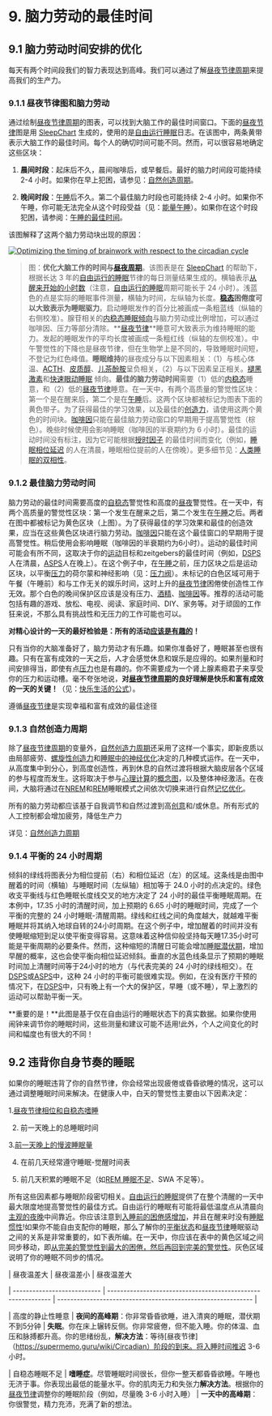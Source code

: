 # 9. 脑力劳动的最佳时间

## 9.1 脑力劳动时间安排的优化

每天有两个时间段我们的智力表现达到高峰。我们可以通过了解[昼夜节律周期](https://supermemo.guru/wiki/Circadian_cycle)来提高我们的生产力。

### 9.1.1 昼夜节律图和脑力劳动

通过绘制[昼夜节律周期](https://supermemo.guru/wiki/Circadian_cycle)的图表，可以找到大脑工作的最佳时间窗口。下面的[昼夜节律](https://supermemo.guru/wiki/Circadian)图是用 [SleepChart](https://supermemo.guru/wiki/SleepChart) 生成的，使用的是[自由运行睡眠](https://supermemo.guru/wiki/Free_running_sleep)日志。在该图中，两条黄带表示大脑工作的最佳时间。每个人的确切时间可能不同。然而，可以很容易地确定这些区块：

1. **晨间时段**：起床后不久，晨间咖啡后，或早餐后。最好的脑力时间段可能持续 2-4 小时。如果你在早上犯困，请参见：[自然创造周期](https://supermemo.guru/wiki/Natural_creativity_cycle)。

2. **晚间时段**：[午睡](https://supermemo.guru/wiki/Siesta)后不久。第二个最佳脑力时段也可能持续 2-4 小时。如果你不午睡，你可能无法完全从这个时段受益（见：[能量午睡](https://supermemo.guru/wiki/Power_nap)）。如果你在这个时段犯困，请参阅：[午睡的最佳时间](https://supermemo.guru/wiki/Best_time_for_napping)。

该图解释了这两个脑力劳动块出现的原因：

[![Optimizing the timing of brainwork with respect to the circadian cycle](https://supermemo.guru/images/thumb/e/ef/Circadian_graph_and_brainwork.gif/600px-Circadian_graph_and_brainwork.gif)](https://supermemo.guru/wiki/File:Circadian_graph_and_brainwork.gif)

> 图：**优化大脑工作的时间与[昼夜周期](https://supermemo.guru/wiki/Circadian_cycle)**。该图表是在 [SleepChart](https://supermemo.guru/wiki/SleepChart) 的帮助下，根据长达 3 年的[自由运行的睡眠](https://supermemo.guru/wiki/Free-running_sleep)节律的每日测量结果生成的。横轴表示[从醒来开始的小时数](https://supermemo.guru/wiki/Circadian_phase)（注意，[自由运行的睡眠](https://supermemo.guru/wiki/Free-running_sleep)周期可能长于 24 小时）。浅蓝色的点是实际的睡眠事件测量，横轴为时间，左纵轴为长度。**[稳态](https://supermemo.guru/wiki/Homeostatic)**困倦度可以大致表示为**睡眠驱力**。启动睡眠发作的百分比被画成一条粗蓝线（纵轴的右侧校准）。腺苷相关的[内稳态睡眠倾向](https://supermemo.guru/wiki/Homeostatic_sleep_propensity)与脑力劳动成比例增加，可以通过咖啡因、压力等部分清除。**[昼夜节律](https://supermemo.guru/wiki/Circadian)**睡意可大致表示为维持睡眠的能力。发起的睡眠发作的平均长度被画成一条粗红线（纵轴的左侧校准）。中午警觉性的下降也是昼夜节律，但在生物学上是不同的，导致睡眠时间短，不登记为红色峰值。**睡眠维持**的昼夜成分与以下因素相关：（1）与核心体温、[ACTH](https://en.wikipedia.org/wiki/ACTH)、[皮质醇](https://en.wikipedia.org/wiki/Cortisol)、[儿茶酚胺](https://en.wikipedia.org/wiki/Catecholamine)呈负相关，（2）与以下因素呈正相关。[褪黑激素](https://supermemo.guru/wiki/Melatonin)和[快速眼动睡眠](https://supermemo.guru/wiki/REM_sleep) 倾向。**最佳的脑力劳动时间**需要（1）低的[内稳态](https://supermemo.guru/wiki/Homeostatic)睡意，和（2）低的[昼夜节律](https://supermemo.guru/wiki/Circadian)睡意。在一天中，有两个高质量的警觉性区块：第一个是在醒来后，第二个是在[午睡](https://supermemo.guru/wiki/Siesta)后。这两个区块都被标记为图表下面的黄色带子。为了获得最佳的学习效果，以及最佳的[创造力](https://supermemo.guru/wiki/Creativity)，请使用这两个黄色的时间块。[咖啡因](https://supermemo.guru/wiki/Caffeine)只能在最佳脑力劳动窗口的早期用于提高警觉性（棕色）。晚些时候使用会影响睡眠（咖啡因的半衰期约为 6 小时）。最佳的运动时间没有标注，因为它可能根据[授时因子](https://supermemo.guru/wiki/Zeitgeber) 的最佳时间而变化（例如，[睡眠相位延迟](https://supermemo.guru/wiki/DSPS) 的人在清晨，睡眠相位提前的人在傍晚）。更多细节见：[人类睡眠的双相性](https://supermemo.guru/wiki/Biphasic_life)。

### 9.1.2 最佳脑力劳动时间

脑力劳动的最佳时间需要高度的[自稳态](https://supermemo.guru/wiki/Homeostatic)警觉性和高度的[昼夜](https://supermemo.guru/wiki/Circadian)警觉性。在一天中，有两个高质量的警觉性区块：第一个发生在醒来之后，第二个发生在[午睡](https://supermemo.guru/wiki/Siesta)之后。两者在图中都被标记为黄色区块（上图）。为了获得最佳的学习效果和最佳的创造效果，应当在这些黄色区块进行脑力劳动。[咖啡因](https://supermemo.guru/wiki/Factors_that_affect_sleep#Caffeine)只能在这个最佳窗口的早期用于提高警觉性。稍后使用会影响睡眠（咖啡因的半衰期约为6小时）。运动的最佳时间可能会有所不同，这取决于你的[运动](https://supermemo.guru/wiki/Factors_that_affect_sleep#Exercise)目标和zeitgebers的最佳时间（例如，[DSPS](https://supermemo.guru/wiki/DSPS)人在清晨，[ASPS](https://supermemo.guru/wiki/Advanced_Sleep_Phase_Syndrome_(ASPS))人在晚上）。在这个例子中，在[午睡](https://supermemo.guru/wiki/Siesta)之前，压力区块之后是运动区块，以平衡[压力](https://supermemo.guru/wiki/Factors_that_affect_sleep#Stress)的荷尔蒙和神经影响（见：[压力阀](https://supermemo.guru/wiki/Stress_valve)）。未标记的白色区域可用于午餐（午睡前）和与工作无关的娱乐时间，这时上升的[昼夜节律](https://supermemo.guru/wiki/Circadian)困倦使创造性工作无效。那个白色的晚间保护区应该是没有压力、[酒精](https://supermemo.guru/wiki/Factors_that_affect_sleep#Alcohol)、[咖啡因](https://supermemo.guru/wiki/Factors_that_affect_sleep#Caffeine)等。推荐的活动可能包括有趣的游戏、放松、电视、阅读、家庭时间、DIY、家务等。对于顽固的工作狂来说，不那么具有挑战性和无压力的工作可能也可以。

**对精心设计的一天的最好检验是：所有的活动[应该是有趣的](https://supermemo.guru/wiki/Pleasure_of_learning)！**

只有当你的大脑准备好了，脑力劳动才有乐趣。如果你准备好了，睡眠甚至也很有趣。只有在富有成效的一天之后，人才会感觉休息和娱乐是应得的。如果剂量和时间安排得当，即使有点[压力](https://supermemo.guru/wiki/Stress_resilience)也是有趣的。你不需要成为一个肾上腺素瘾君子来享受你的压力和运动槽。毫不夸张地说，**对[昼夜节律周期](https://supermemo.guru/wiki/Circadian_cycle)的良好理解是快乐和富有成效的一天的关键！**（见：[快乐生活的公式](https://supermemo.guru/wiki/Formula_for_happy_life)）。

遵循[昼夜节律](https://supermemo.guru/wiki/Circadian_cycle)是实现幸福和富有成效的最佳途径

### 9.1.3 自然创造力周期

除了[昼夜节律周期](https://supermemo.guru/wiki/Circadian_cycle)的变量外，[自然创造力周期](https://supermemo.guru/wiki/Natural_creativity_cycle)还采用了这样一个事实，即新皮质以由局部疲劳、[螺旋性创造力](https://supermemo.guru/wiki/Creativity)和[睡眠中的神经优化](https://supermemo.guru/wiki/Neural_optimization_in_sleep)决定的几种模式运作。在一天中，从高度集中到分心，到高度创造性，再到休息的自然过渡将根据大脑皮层各个区域的参与程度而发生。这将取决于参与[心理计算](https://supermemo.guru/wiki/Mental_computation)的[概念图](https://supermemo.guru/wiki/Concept_map)，以及整体神经激活。在夜间，大脑将通过在[NREM](https://supermemo.guru/wiki/NREM)和[REM](https://supermemo.guru/wiki/REM)睡眠模式之间依次切换来进行自然[记忆优化](https://supermemo.guru/wiki/Memory_optimization)。

所有的脑力劳动都应该基于自我调节和自然过渡到高[创意](https://supermemo.guru/wiki/Creativity)和/或休息。所有形式的人工控制都会增加疲劳，降低生产力

详见：[自然创造力周期](https://supermemo.guru/wiki/Natural_creativity_cycle)

### 9.1.4 平衡的 24 小时周期

倾斜的绿线将图表分为相位提前（右）和相位延迟（左）的区域。这条线是由图中醒着的时间（横轴）与睡眠时间（左纵轴）相加等于 24.0 小时的点决定的。绿色收支平衡线与红色睡眠长度线交叉的地方决定了 24 小时的最佳平衡睡眠周期。在本例中，17.35 小时的清醒时间，加上预期的 6.65 小时的睡眠时间，完成了一个平衡的完整的 24 小时睡眠-清醒周期。绿线和红线之间的角度越大，就越难平衡睡眠并将其纳入地球自转的24小时周期。在这个例子中，增加醒着的时间并没有使睡眠缩短到足以使平衡变得容易。这意味着这种信仰般坚持每天睡17.35小时可能是平衡周期的必要条件。然而，这种缩短的清醒日可能会增加[睡眠潜伏期](https://supermemo.guru/wiki/Sleep_latency)，增加早醒的概率，这也会使平衡向相位延迟倾斜。垂直的水蓝色线条显示了预期的睡眠时间加上清醒时间等于24小时的地方（与代表完美的 24 小时的绿线相交）。在[DSPS](https://supermemo.guru/wiki/DSPS)或[ASPS](https://supermemo.guru/wiki/Advanced_Sleep_Phase_Syndrome_(ASPS))中，这种 24 小时的平衡可能很难实现。例如，在没有医疗干预的情况下，在[DSPS](https://supermemo.guru/wiki/DSPS)中，只有晚上有一个大的保护区，早睡（或不睡），早上激烈的运动可以帮助平衡一天。

**重要的是！**此图是基于仅在自由运行的睡眠状态下的真实数据。如果你使用闹钟来调节你的睡眠时间，这些测量和建议可能不适用!此外，个人之间变化的时间和幅度也有很大的不同！

## 9.2 违背你自身节奏的睡眠

如果你的睡眠违背了你的自然节律，你会经常出现疲倦或昏昏欲睡的情况，这可以通过调整睡眠时间来解决。在健康人中，白天的警觉性主要由以下因素决定：

1.[昼夜节律相位和自稳态嗜睡](https://supermemo.guru/wiki/Two_components_of_sleep)

2. 前一天晚上的总睡眠时间

3.[前一天晚上的慢波睡眠量](https://supermemo.guru/wiki/Memory_optimization_in_sleep#NREM_and_memory)

4. 在前几天经常遵守睡眠-觉醒时间表

5. 前几天积累的睡眠不足（如[REM 睡眠不足](https://supermemo.guru/wiki/How_do_we_fall_asleep%3F#REM_rebound_hypothesis)、SWA 不足等）。

所有这些因素都与睡眠阶段密切相关。[自由运行的睡眠](https://supermemo.guru/wiki/Formula_for_good_sleep:_free_running_sleep)提供了在整个清醒的一天中最大限度地提高警觉性的最佳方式。自由运行的睡眠有可能将最低温度点从清晨向[主观的夜晚](https://supermemo.guru/wiki/Subjective_night)中间靠近。你应该注意到[入睡前的困倦感增加](https://supermemo.guru/wiki/Insomnia)，并且在醒来时没有[睡眠惯性](https://supermemo.guru/wiki/Sleep_inertia)!如果你不能自由支配你的睡眠，那么了解你的[平衡状态](https://supermemo.guru/wiki/Homeostatic)和[昼夜节律](https://supermemo.guru/wiki/Circadian)睡眠驱动之间的关系是非常重要的，如下表所编。在一天中，你应该在表中的黄色区域之间同步移动，即[从完美的警觉性到最大的困倦，然后再回到完美的警觉性](https://supermemo.guru/wiki/How_do_we_fall_asleep%3F#Sleep-wake_flip-flop)。灰色区域说明了你的睡眠不同步的情况。

| 昼夜温差大 | 昼夜温差小 | 昼夜温差大

| --------------------------- | ------------------------------------------------------------ | ------------------------------------------------------------ |

| 高度的静止性睡意 | **夜间的高峰期**：你非常昏昏欲睡，进入清爽的睡眠，潜伏期不到5分钟 | **失眠**。你在床上辗转反侧。你非常疲倦，但不能入睡。你的体温、血压和脉搏都升高。你的思绪纷乱，**解决方法**：等待[昼夜节律]（https://supermemo.guru/wiki/Circadian）阶段的到来。将入睡时间推迟 3-6 小时。

| 自稳态睡眠不足 | **嗜睡症**。尽管睡眠时间很长，但你一整天都昏昏欲睡。午睡也无济于事。你表现出最低的能量水平。你的肌肉无力和失张力**解决方法**。根据你的[昼夜节律](https://supermemo.guru/wiki/Circadian)调整你的睡眠阶段（例如，尽量晚 3-6 小时入睡） | **一天中的高峰期**：你很警觉，精力充沛，充满了新的想法。